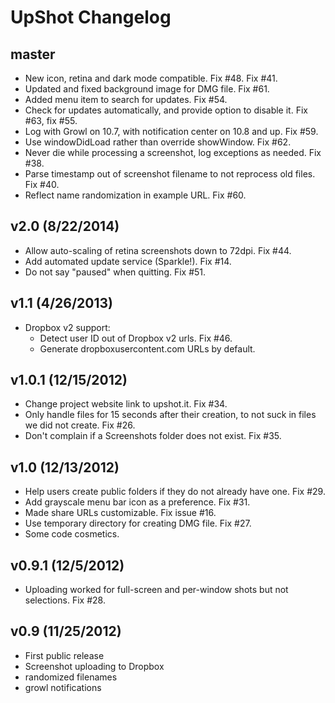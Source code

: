 UpShot Changelog
================

master
------
* New icon, retina and dark mode compatible. Fix #48. Fix #41.
* Updated and fixed background image for DMG file. Fix #61.
* Added menu item to search for updates. Fix #54.
* Check for updates automatically, and provide option to disable it. Fix #63, fix #55.
* Log with Growl on 10.7, with notification center on 10.8 and up. Fix #59.
* Use windowDidLoad rather than override showWindow. Fix #62.
* Never die while processing a screenshot, log exceptions as needed. Fix #38.
* Parse timestamp out of screenshot filename to not reprocess old files. Fix #40.
* Reflect name randomization in example URL. Fix #60.

v2.0 (8/22/2014)
----------------
* Allow auto-scaling of retina screenshots down to 72dpi. Fix #44.
* Add automated update service (Sparkle!). Fix #14.
* Do not say "paused" when quitting. Fix #51.

v1.1 (4/26/2013)
----------------
* Dropbox v2 support:
  * Detect user ID out of Dropbox v2 urls. Fix #46.
  * Generate dropboxusercontent.com URLs by default.

v1.0.1 (12/15/2012)
-------------------
* Change project website link to upshot.it. Fix #34.
* Only handle files for 15 seconds after their creation, to not suck in files we did not create. Fix #26.
* Don't complain if a Screenshots folder does not exist. Fix #35.

v1.0 (12/13/2012)
-------------------
* Help users create public folders if they do not already have one. Fix #29.
* Add grayscale menu bar icon as a preference. Fix #31.
* Made share URLs customizable. Fix issue #16.
* Use temporary directory for creating DMG file. Fix #27.
* Some code cosmetics.

v0.9.1 (12/5/2012)
------------------
* Uploading worked for full-screen and per-window shots but not selections. Fix #28.

v0.9 (11/25/2012)
-----------------
* First public release
* Screenshot uploading to Dropbox
* randomized filenames
* growl notifications

